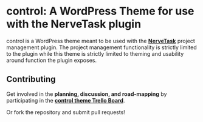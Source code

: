 # control: A WordPress Theme for use with the NerveTask plugin

control is a WordPress theme meant to be used with the **[NerveTask](nervetask)** project management plugin. The project management functionality is strictly limited to the plugin while this theme is strictly limited to theming and usability around function the plugin exposes.

## Contributing

Get involved in the **planning, discussion, and road-mapping** by participating in the **[control theme Trello Board](trello)**.

Or fork the repository and submit pull requests!

[control]: https://github.com/NerveTask/control
[nervetask]: https://github.com/NerveTask/nervetask
[trello]: https://trello.com/b/BsOdiacO/control
